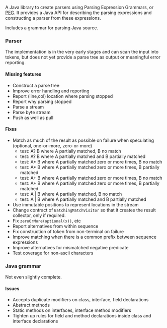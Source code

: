 A Java library to create parsers using Parsing Expression Grammars, or [PEG](https://en.wikipedia.org/wiki/Parsing_expression_grammar). It provides a Java API for describing the parsing expressions and constructing a parser from these expressions.

Includes a grammar for parsing Java source.

### Parser

The implementation is in the very early stages and can scan the input into tokens, but does not yet provide a parse tree as output or meaningful error reporting.

#### Missing features

- Construct a parse tree
- Improve error handling and reporting
- Report (line,col) location where parsing stopped
- Report why parsing stopped
- Parse a stream
- Parse byte stream
- Push as well as pull

#### Fixes

- Match as much of the result as possible on failure when speculating (optional, one-or-more, zero-or-more) 
    - test: A? B where A partially matched, B no match
    - test: A? B where A partially matched and B partially matched
    - test: A* B where A partially matched zero or more times, B no match
    - test: A* B where A partially matched zero or more times, B partially matched
    - test: A+ B where A partially matched zero or more times, B no match
    - test: A+ B where A partially matched zero or more times, B partially matched
    - test: A | B where A partially matched, B no match
    - test: A | B where A partially matched and B partially matched
- Use immutable positions to represent locations in the stream
- Change contract of `BatchingMatchVisitor` so that it creates the result collector, only if required.
- Fix `zeroOrMore(optional(x))`, etc
- Report alternatives from within sequence
- Fix construction of token from non-terminal on failure
- Improve matching when there is a common prefix between sequence expressions
- Improve alternatives for mismatched negative predicate
- Test coverage for non-ascii characters

### Java grammar

Not even slightly complete.

#### Issues

- Accepts duplicate modifiers on class, interface, field declarations
- Abstract methods
- Static methods on interfaces, interface method modifiers
- Tighten up rules for field and method declarations inside class and interface declarations
